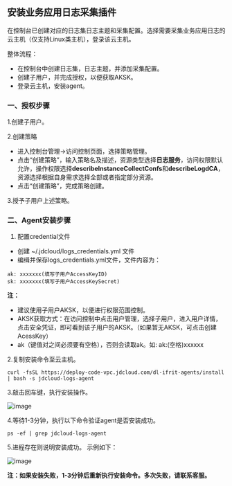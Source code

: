 ## 安装业务应用日志采集插件 

在控制台已创建对应的日志集日志主题和采集配置。选择需要采集业务应用日志的云主机（仅支持Linux类主机），登录该云主机。

整体流程：

- 在控制台中创建日志集，日志主题，并添加采集配置。
- 创建子用户，并完成授权，以便获取AKSK。
- 登录云主机，安装agent。

### 一、授权步骤

1.创建子用户。

2.创建策略

- 进入控制台管理->访问控制页面，选择策略管理。
- 点击“创建策略”，输入策略名及描述，资源类型选择**日志服务**，访问权限默认允许，操作权限选择**describeInstanceCollectConfs**和**describeLogdCA**，资源选择根据自身需求选择全部或者指定部分资源。
- 点击“创建策略”，完成策略创建。

3.授予子用户上述策略。

### 二、Agent安装步骤

1. 配置credential文件     
- 创建 ~/.jdcloud/logs_credentials.yml 文件     
- 编缉并保存logs_credentials.yml文件，文件内容为： 

```
ak: xxxxxxx(填写子用户AccessKeyID)
sk: xxxxxxx(填写子用户AccessKeySecret)   
```
**注：**

- 建议使用子用户AKSK，以便进行权限范围控制。
- AKSK获取方式：在访问控制中点击用户管理，选择子用户，进入用户详情，点击安全凭证，即可看到该子用户的AKSK。（如果暂无AKSK，可点击创建AcessKey）
- ak（键值对之间必须要有空格），否则会读取ak。如: ak:(空格)xxxxxx


2.复制安装命令至云主机。  

`curl -fsSL https://deploy-code-vpc.jdcloud.com/dl-ifrit-agents/install | bash -s jdcloud-logs-agent`

3.敲击回车键，执行安装操作。   
 	
 ![image](https://raw.githubusercontent.com/jdcloudcom/cn/zhangwenjie-only/image/LogService/LogCollection/logs-agent-install-1.png)
  
4.等待1-3分钟，执行以下命令验证agent是否安装成功。

`ps -ef | grep jdcloud-logs-agent`

5.进程存在则说明安装成功。 示例如下： 

 ![image](https://raw.githubusercontent.com/jdcloudcom/cn/zhangwenjie-only/image/LogService/LogCollection/logs-agent-install-2.png)

**注：如果安装失败，1-3分钟后重新执行安装命令。多次失败，请联系客服。**
